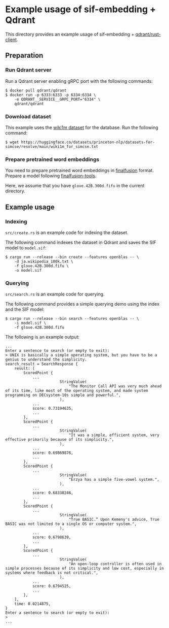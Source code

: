 # Example usage of sif-embedding + Qdrant

This directory provides an example usage of sif-embedding + [qdrant/rust-client](https://github.com/qdrant/rust-client).

## Preparation

### Run Qdrant server

Run a Qdrant server enabling gRPC port with the following commands:

```shell
$ docker pull qdrant/qdrant
$ docker run -p 6333:6333 -p 6334:6334 \
    -e QDRANT__SERVICE__GRPC_PORT="6334" \
    qdrant/qdrant
```

### Download dataset

This example uses the [wiki1m dataset](https://huggingface.co/datasets/princeton-nlp/datasets-for-simcse) for the database.
Run the following command:

```shell
$ wget https://huggingface.co/datasets/princeton-nlp/datasets-for-simcse/resolve/main/wiki1m_for_simcse.txt
```

### Prepare pretrained word embeddings

You need to prepare pretrained word embeddings in [finalfusion](https://docs.rs/finalfusion/) format.
Prepare a model following [finalfusion-tools](../finalfusion-tools).

Here, we assume that you have `glove.42B.300d.fifu` in the current directory.

## Example usage

### Indexing

`src/create.rs` is an example code for indexing the dataset.

The following command indexes the dataset in Qdrant and saves the SIF model to `model.sif`:

```shell
$ cargo run --release --bin create --features openblas -- \
    -d ja.wikipedia_100k.txt \
    -f glove.42B.300d.fifu \
    -o model.sif
```

### Querying

`src/search.rs` is an example code for querying.

The following command provides a simple querying demo using the index and the SIF model:

```shell
$ cargo run --release --bin search --features openblas -- \
    -i model.sif \
    -f glove.42B.300d.fifu
```

The following is an example output:

```text
...
Enter a sentence to search (or empty to exit):
> UNIX is basically a simple operating system, but you have to be a genius to understand the simplicity.
search_result = SearchResponse {
    result: [
        ScoredPoint {
            ...
                        StringValue(
                            "The Monitor Call API was very much ahead of its time, like most of the operating system, and made system programming on DECsystem-10s simple and powerful.",
                        ),
            ...
            score: 0.73194635,
            ...
        },
        ScoredPoint {
            ...
                        StringValue(
                            "It was a simple, efficient system, very effective primarily because of its simplicity.",
                        ),
            ...
            score: 0.69869876,
            ...
        },
        ScoredPoint {
            ...
                        StringValue(
                            "Erzya has a simple five-vowel system.",
                        ),
            ...
            score: 0.68330246,
            ...
        },
        ScoredPoint {
            ...
                        StringValue(
                            "True BASIC.“ Upon Kemeny's advice, True BASIC was not limited to a single OS or computer system.",
                        ),
            ...
            score: 0.6798639,
            ...
        },
        ScoredPoint {
            ...
                        StringValue(
                            "An open-loop controller is often used in simple processes because of its simplicity and low cost, especially in systems where feedback is not critical.",
                        ),
            ...
            score: 0.6794525,
            ...
        },
    ],
    time: 0.0214875,
}
Enter a sentence to search (or empty to exit):
>
...
```
